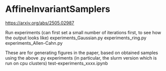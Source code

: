 # AffineInvariantSamplers

https://arxiv.org/abs/2505.02987

Run experiments (can first set a small number of iterations first, to see how the output looks like)
experiments_Gaussian.py 
experiments_ring.py
experiments_Allen-Cahn.py


These are for generating figures in the paper, based on obtained samples using the above .py experiments (in particular, the slurm version which is run on cpu clusters)
test-experiments_xxxx.ipynb
